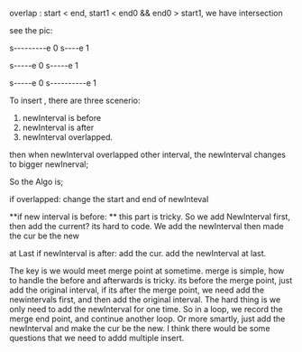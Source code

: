 overlap : start < end, start1 < end0 && end0 > start1, we have intersection

see the pic:

s---------e 0
  s----e 1
  
s-----e 0 
  s-----e 1
  
   s-----e 0 
 s----------e 1
 
To insert , there are three scenerio:

1. newInterval is before
2. newInterval is after
3. newInterval overlapped.

then when newInterval overlapped other interval, the newInterval changes to bigger newInerval;

So the Algo is;

if overlapped: change the start and end of newInteval

**if new interval is before: ** this part is tricky. So we add NewInterval first, then add the current? its hard to code. We add the newInterval then made the cur be the new

at Last if newInterval is after: add the cur. add the newInterval at last.


The key is we would meet merge point at sometime. merge is simple, how to handle the before and afterwards is tricky. its before the merge point, just add the original interval, if its after the merge point, we need add the newintervals first, and then add the original interval. The hard thing is we only need to add the newInterval for one time. So in a loop, we record the merge end point, and continue another loop. Or more smartly, just add the newInterval and make the cur be the new. I think there would be some questions that we need to addd multiple insert.

  
  
